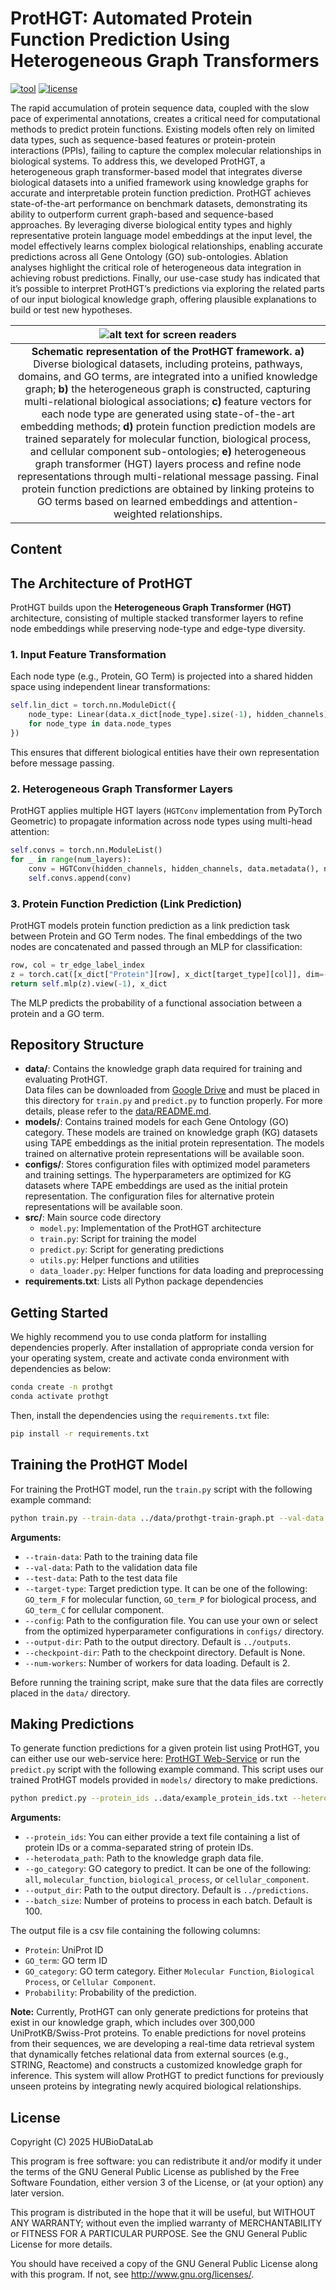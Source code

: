 # ProtHGT: Automated Protein Function Prediction Using Heterogeneous Graph Transformers
[![tool](https://img.shields.io/badge/tool-x.svg?logo=streamlit&logoColor=black&color=ffd21c)](https://huggingface.co/spaces/HUBioDataLab/ProtHGT) [![license](https://img.shields.io/badge/license-GPLv3-blue.svg)](http://www.gnu.org/licenses/)


The rapid accumulation of protein sequence data, coupled with the slow pace of experimental annotations, creates a critical need for computational methods to predict protein functions. Existing models often rely on limited data types, such as sequence-based features or protein-protein interactions (PPIs), failing to capture the complex molecular relationships in biological systems. To address this, we developed ProtHGT, a heterogeneous graph transformer-based model that integrates diverse biological datasets into a unified framework using knowledge graphs for accurate and interpretable protein function prediction.
ProtHGT achieves state-of-the-art performance on benchmark datasets, demonstrating its ability to outperform current graph-based and sequence-based approaches. By leveraging diverse biological entity types and highly representative protein language model embeddings at the input level, the model effectively learns complex biological relationships, enabling accurate predictions across all Gene Ontology (GO) sub-ontologies. Ablation analyses highlight the critical role of heterogeneous data integration in achieving robust predictions. Finally, our use-case study has indicated that it’s possible to interpret ProtHGT’s predictions via exploring the related parts of our input biological knowledge graph, offering plausible explanations to build or test new hypotheses.

| ![alt text for screen readers](overview.png "Schematic workflow of the Domain2GO") | 
|:--:| 
| **Schematic representation of the ProtHGT framework.** **a)** Diverse biological datasets, including proteins, pathways, domains, and GO terms, are integrated into a unified knowledge graph; **b)** the heterogeneous graph is constructed, capturing multi-relational biological associations; **c)** feature vectors for each node type are generated using state-of-the-art embedding methods; **d)** protein function prediction models are trained separately for molecular function, biological process, and cellular component sub-ontologies; **e)** heterogeneous graph transformer (HGT) layers process and refine node representations through multi-relational message passing. Final protein function predictions are obtained by linking proteins to GO terms based on learned embeddings and attention-weighted relationships. |

## Content <!-- omit in toc -->

## The Architecture of ProtHGT

ProtHGT builds upon the **Heterogeneous Graph Transformer (HGT)** architecture, consisting of multiple stacked transformer layers to refine node embeddings while preserving node-type and edge-type diversity. 

### 1. Input Feature Transformation  
Each node type (e.g., Protein, GO Term) is projected into a shared hidden space using independent linear transformations:
```python
self.lin_dict = torch.nn.ModuleDict({
    node_type: Linear(data.x_dict[node_type].size(-1), hidden_channels)
    for node_type in data.node_types
})
```
This ensures that different biological entities have their own representation before message passing.

### 2. Heterogeneous Graph Transformer Layers

ProtHGT applies multiple HGT layers (``HGTConv`` implementation from PyTorch Geometric) to propagate information across node types using multi-head attention:

```python
self.convs = torch.nn.ModuleList()
for _ in range(num_layers):
    conv = HGTConv(hidden_channels, hidden_channels, data.metadata(), num_heads, group='sum')
    self.convs.append(conv)
```

### 3. Protein Function Prediction (Link Prediction)

ProtHGT models protein function prediction as a link prediction task between Protein and GO Term nodes.
The final embeddings of the two nodes are concatenated and passed through an MLP for classification:

```python
row, col = tr_edge_label_index
z = torch.cat([x_dict["Protein"][row], x_dict[target_type][col]], dim=-1)
return self.mlp(z).view(-1), x_dict
```
The MLP predicts the probability of a functional association between a protein and a GO term.


## Repository Structure
- **data/**: Contains the knowledge graph data required for training and evaluating ProtHGT.  
Data files can be downloaded from [Google Drive](https://drive.google.com/drive/u/0/folders/1VcMcayVnBD82F7xcUzLFNzlEixRSoFSu) and must be placed in this directory for `train.py` and `predict.py` to function properly. For more details, please refer to the [data/README.md](data/README.md).
- **models/**: Contains trained models for each Gene Ontology (GO) category. These models are trained on knowledge graph (KG) datasets using TAPE embeddings as the initial protein representation. The models trained on alternative protein representations will be available soon.
- **configs/**: Stores configuration files with optimized model parameters and training settings. The hyperparameters are optimized for KG datasets where TAPE embeddings are used as the initial protein representation. The configuration files for alternative protein representations will be available soon.
- **src/**: Main source code directory
  - `model.py`: Implementation of the ProtHGT architecture
  - `train.py`: Script for training the model
  - `predict.py`: Script for generating predictions
  - `utils.py`: Helper functions and utilities
  - `data_loader.py`: Helper functions for data loading and preprocessing
- **requirements.txt**: Lists all Python package dependencies

## Getting Started
We highly recommend you to use conda platform for installing dependencies properly. After installation of appropriate conda version for your operating system, create and activate conda environment with dependencies as below:

```sh
conda create -n prothgt
conda activate prothgt
```

Then, install the dependencies using the `requirements.txt` file:

```sh
pip install -r requirements.txt
```

## Training the ProtHGT Model
For training the ProtHGT model, run the `train.py` script with the following example command:

```sh
python train.py --train-data ../data/prothgt-train-graph.pt --val-data ../data/prothgt-val-graph.pt --test-data ../data/prothgt-test-graph.pt --target-type GO_term_F --config ../configs/config.json
```

**Arguments:**
- `--train-data`: Path to the training data file
- `--val-data`: Path to the validation data file
- `--test-data`: Path to the test data file
- `--target-type`: Target prediction type. It can be one of the following: `GO_term_F` for molecular function, `GO_term_P` for biological process, and `GO_term_C` for cellular component.
- `--config`: Path to the configuration file. You can use your own or select from the optimized hyperparameter configurations in `configs/` directory.
- `--output-dir`: Path to the output directory. Default is `../outputs`.
- `--checkpoint-dir`: Path to the checkpoint directory. Default is None.
- `--num-workers`: Number of workers for data loading. Default is 2.

Before running the training script, make sure that the data files are correctly placed in the `data/` directory.

## Making Predictions

To generate function predictions for a given protein list using ProtHGT, you can either use our web-service here: [ProtHGT Web-Service](https://huggingface.co/spaces/HUBioDataLab/ProtHGT) or run the `predict.py` script with the following example command. This script uses our trained ProtHGT models provided in `models/` directory to make predictions.

```sh
python predict.py --protein_ids ..data/example_protein_ids.txt --heterodata_path ../data/prothgt-kg.pt --go_category all
```

**Arguments:**
- `--protein_ids`: You can either provide a text file containing a list of protein IDs or a comma-separated string of protein IDs.
- `--heterodata_path`: Path to the knowledge graph data file.
- `--go_category`: GO category to predict. It can be one of the following: `all`, `molecular_function`, `biological_process`, or `cellular_component`.
- `--output_dir`: Path to the output directory. Default is `../predictions`.
- `--batch_size`: Number of proteins to process in each batch. Default is 100.

The output file is a csv file containing the following columns:
- `Protein`: UniProt ID
- `GO_term`: GO term ID
- `GO_category`: GO term category. Either `Molecular Function`, `Biological Process`, or `Cellular Component`.
- `Probability`: Probability of the prediction.

**Note:** Currently, ProtHGT can only generate predictions for proteins that exist in our knowledge graph, which includes over 300,000 UniProtKB/Swiss-Prot proteins. To enable predictions for novel proteins from their sequences, we are developing a real-time data retrieval system that dynamically fetches relational data from external sources (e.g., STRING, Reactome) and constructs a customized knowledge graph for inference. This system will allow ProtHGT to predict functions for previously unseen proteins by integrating newly acquired biological relationships.

## License
Copyright (C) 2025 HUBioDataLab

This program is free software: you can redistribute it and/or modify it under the terms of the GNU General Public License as published by the Free Software Foundation, either version 3 of the License, or (at your option) any later version.

This program is distributed in the hope that it will be useful, but WITHOUT ANY WARRANTY; without even the implied warranty of MERCHANTABILITY or FITNESS FOR A PARTICULAR PURPOSE. See the GNU General Public License for more details.

You should have received a copy of the GNU General Public License along with this program. If not, see http://www.gnu.org/licenses/.
